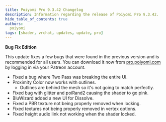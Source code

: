 ```yaml
---
title: Poiyomi Pro 9.3.42 Changelog
description: Information regarding the release of Poiyomi Pro 9.3.42.
hide_table_of_contents: true
authors:
  poiyomi
tags: [shader, vrchat, updates, update, pro]
---
```


**Bug Fix Edition**

This update fixes a few bugs that were found in the previous version and is recommended for all users. You can download it now from [pro.poiyomi.com](https://pro.poiyomi.com) by logging in via your Patreon account.

- Fixed a bug where Two Pass was breaking the entire UI.
- Proximity Color now works with outlines.
  - Outlines are behind the mesh so it's not going to match perfectly.
- Fixed bug with glitter and poiRand2 causing the shader to go pink.
- BluWizard added a new UI for Dissolve.
- Fixed a PBR texture not being properly removed when locking.
- Fixed textures not being properly removed in vertex options.
- Fixed height audio link not working when the shader locked.